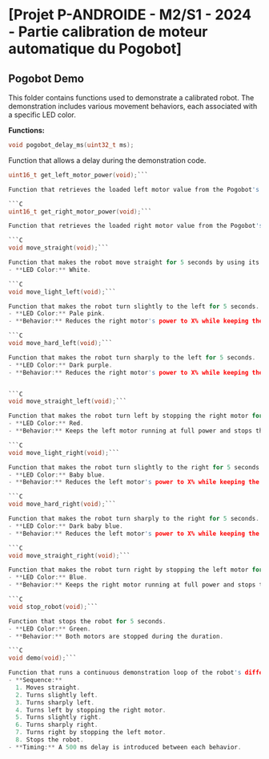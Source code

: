 
# [Projet P-ANDROIDE - M2/S1 - 2024 - Partie calibration de moteur automatique du Pogobot]



## Pogobot Demo 

This folder contains functions used to demonstrate a calibrated robot. The demonstration includes various movement behaviors, each associated with a specific LED color.

**Functions:**

```C
void pogobot_delay_ms(uint32_t ms);
```

Function that allows a delay during the demonstration code.

```C
uint16_t get_left_motor_power(void);```

Function that retrieves the loaded left motor value from the Pogobot's memory.

```C
uint16_t get_right_motor_power(void);```

Function that retrieves the loaded right motor value from the Pogobot's memory.

```C
void move_straight(void);```

Function that makes the robot move straight for 5 seconds by using its loaded motor values.
- **LED Color:** White.

```C
void move_light_left(void);```

Function that makes the robot turn slightly to the left for 5 seconds.  
- **LED Color:** Pale pink.  
- **Behavior:** Reduces the right motor's power to X% while keeping the left motor at full power.

```C
void move_hard_left(void);```

Function that makes the robot turn sharply to the left for 5 seconds.  
- **LED Color:** Dark purple.  
- **Behavior:** Reduces the right motor's power to X% while keeping the left motor at full power.


```C
void move_straight_left(void);```

Function that makes the robot turn left by stopping the right motor for 5 seconds.  
- **LED Color:** Red.  
- **Behavior:** Keeps the left motor running at full power and stops the right motor.

```C
void move_light_right(void);```

Function that makes the robot turn slightly to the right for 5 seconds.  
- **LED Color:** Baby blue.  
- **Behavior:** Reduces the left motor's power to X% while keeping the right motor at full power.

```C
void move_hard_right(void);```

Function that makes the robot turn sharply to the right for 5 seconds.  
- **LED Color:** Dark baby blue.  
- **Behavior:** Reduces the left motor's power to X% while keeping the right motor at full power.

```C
void move_straight_right(void);```

Function that makes the robot turn right by stopping the left motor for 5 seconds.  
- **LED Color:** Blue.  
- **Behavior:** Keeps the right motor running at full power and stops the left motor.

```C
void stop_robot(void);```

Function that stops the robot for 5 seconds.  
- **LED Color:** Green.  
- **Behavior:** Both motors are stopped during the duration.

```C
void demo(void);```

Function that runs a continuous demonstration loop of the robot's different movement behaviors.  
- **Sequence:**  
  1. Moves straight.  
  2. Turns slightly left.  
  3. Turns sharply left.  
  4. Turns left by stopping the right motor.  
  5. Turns slightly right.  
  6. Turns sharply right.  
  7. Turns right by stopping the left motor.  
  8. Stops the robot.  
- **Timing:** A 500 ms delay is introduced between each behavior.





  
